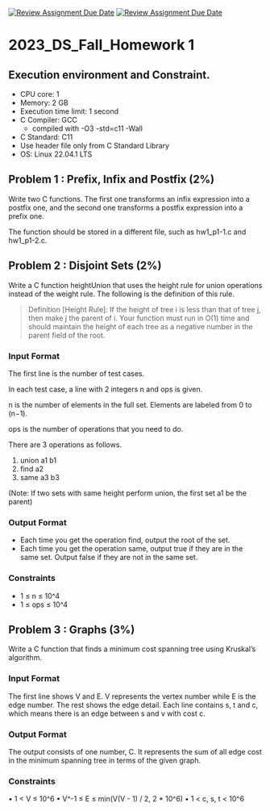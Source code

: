 [![Review Assignment Due Date](https://classroom.github.com/assets/deadline-readme-button-24ddc0f5d75046c5622901739e7c5dd533143b0c8e959d652212380cedb1ea36.svg)](https://classroom.github.com/a/cbfZMund)
[![Review Assignment Due Date](https://classroom.github.com/assets/deadline-readme-button-24ddc0f5d75046c5622901739e7c5dd533143b0c8e959d652212380cedb1ea36.svg)](https://classroom.github.com/a/meNMMkBH)

# 2023_DS_Fall_Homework 1

## Execution environment and Constraint.
* CPU core: 1
* Memory: 2 GB
* Execution time limit: 1 second
* C Compiler: GCC
    * compiled with -O3 -std=c11 -Wall
* C Standard: C11
* Use header file only from C Standard Library
* OS: Linux 22.04.1 LTS

## Problem 1 : Prefix, Infix and Postfix (2%)
Write two C functions. The first one transforms an infix expression into a postfix one, and the second one transforms a postfix expression into a prefix one. 

The function should be stored in a different file, such as hw1_p1-1.c and hw1_p1-2.c. 

## Problem 2 : Disjoint Sets (2%) 
Write a C function heightUnion that uses the height rule for union operations instead of the weight rule. The following is the definition of this rule.

> Definition [Height Rule]:
If the height of tree i is less than that of tree j, then make j the parent of i.
Your function must run in O(1) time and should maintain the height of each tree as a negative number in the parent field of the root.

### Input Format
The first line is the number of test cases.

In each test case, a line with 2 integers n and ops is given.

n is the number of elements in the full set. Elements are labeled from 0 to (n−1).

ops is the number of operations that you need to do.

There are 3 operations as follows.
1. union a1 b1
2. find a2
3. same a3 b3

(Note: If two sets with same height perform union, the first set a1 be the parent)

### Output Format
* Each time you get the operation find, output the root of the set.
* Each time you get the operation same, output true if they are in the same set. Output false if they are not in the same set.

### Constraints
* 1 ≤ n ≤ 10^4
* 1 ≤ ops ≤ 10^4

## Problem 3 : Graphs (3%) 
Write a C function that finds a minimum cost spanning tree using Kruskal’s algorithm.

### Input Format
The first line shows V and E. V represents the vertex number while E is the edge number. The rest shows the edge detail. Each line contains s, t and c, which means there is an edge between s and v with cost c.

### Output Format
The output consists of one number, C. It represents the sum of all edge cost in the minimum spanning tree in terms of the given graph.

### Constraints
• 1 < V ≤ 10^6
• V^-1 ≤ E ≤ min(V(V - 1) / 2, 2 * 10^6)
• 1 < c, s, t < 10^6